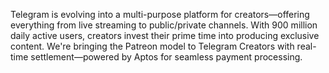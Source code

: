 Telegram is evolving into a multi-purpose platform for creators—offering everything from live streaming to public/private channels. With 900 million daily active users, creators invest their prime time into producing exclusive content. We're bringing the Patreon model to Telegram Creators with real-time settlement—powered by Aptos for seamless payment processing.
